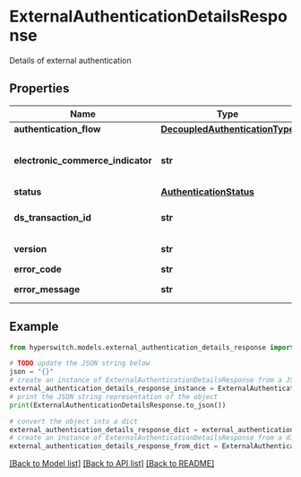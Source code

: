 # ExternalAuthenticationDetailsResponse

Details of external authentication

## Properties

Name | Type | Description | Notes
------------ | ------------- | ------------- | -------------
**authentication_flow** | [**DecoupledAuthenticationType**](DecoupledAuthenticationType.md) |  | [optional] 
**electronic_commerce_indicator** | **str** | Electronic Commerce Indicator (eci) | [optional] 
**status** | [**AuthenticationStatus**](AuthenticationStatus.md) |  | 
**ds_transaction_id** | **str** | DS Transaction ID | [optional] 
**version** | **str** | Message Version | [optional] 
**error_code** | **str** | Error Code | [optional] 
**error_message** | **str** | Error Message | [optional] 

## Example

```python
from hyperswitch.models.external_authentication_details_response import ExternalAuthenticationDetailsResponse

# TODO update the JSON string below
json = "{}"
# create an instance of ExternalAuthenticationDetailsResponse from a JSON string
external_authentication_details_response_instance = ExternalAuthenticationDetailsResponse.from_json(json)
# print the JSON string representation of the object
print(ExternalAuthenticationDetailsResponse.to_json())

# convert the object into a dict
external_authentication_details_response_dict = external_authentication_details_response_instance.to_dict()
# create an instance of ExternalAuthenticationDetailsResponse from a dict
external_authentication_details_response_from_dict = ExternalAuthenticationDetailsResponse.from_dict(external_authentication_details_response_dict)
```
[[Back to Model list]](../README.md#documentation-for-models) [[Back to API list]](../README.md#documentation-for-api-endpoints) [[Back to README]](../README.md)


